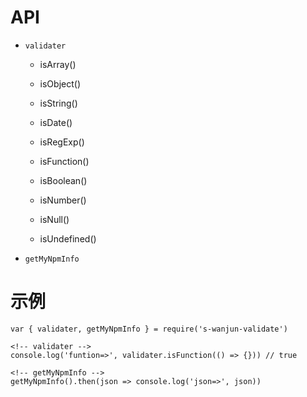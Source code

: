 
# API

- `validater`

  - isArray()

  - isObject()

  - isString()

  - isDate()

  - isRegExp()

  - isFunction()

  - isBoolean()

  - isNumber()

  - isNull()

  - isUndefined()

- `getMyNpmInfo`

# 示例

```
var { validater, getMyNpmInfo } = require('s-wanjun-validate')

<!-- validater -->
console.log('funtion=>', validater.isFunction(() => {})) // true

<!-- getMyNpmInfo -->
getMyNpmInfo().then(json => console.log('json=>', json))
```